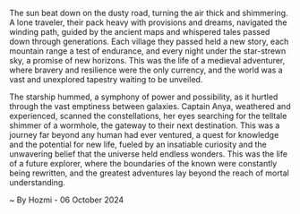 
The sun beat down on the dusty road, turning the air thick and shimmering.  A lone traveler, their pack heavy with provisions and dreams, navigated the winding path, guided by the ancient maps and whispered tales passed down through generations. Each village they passed held a new story, each mountain range a test of endurance, and every night under the star-strewn sky, a promise of new horizons. This was the life of a medieval adventurer, where bravery and resilience were the only currency, and the world was a vast and unexplored tapestry waiting to be unveiled.

The starship hummed, a symphony of power and possibility, as it hurtled through the vast emptiness between galaxies. Captain Anya, weathered and experienced, scanned the constellations, her eyes searching for the telltale shimmer of a wormhole, the gateway to their next destination. This was a journey far beyond any human had ever ventured, a quest for knowledge and the potential for new life, fueled by an insatiable curiosity and the unwavering belief that the universe held endless wonders. This was the life of a future explorer, where the boundaries of the known were constantly being rewritten, and the greatest adventures lay beyond the reach of mortal understanding. 

~ By Hozmi - 06 October 2024
